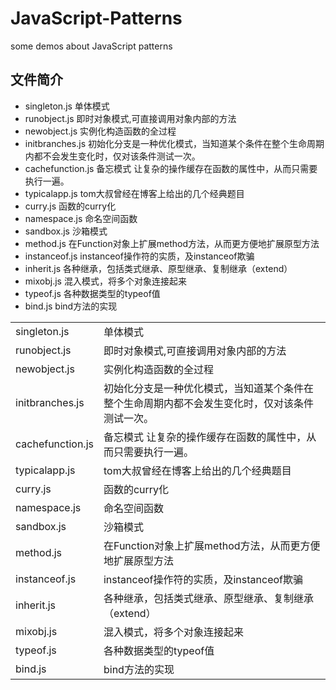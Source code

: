 JavaScript-Patterns
===================

some demos about JavaScript patterns

## 文件简介
* singleton.js  单体模式
* runobject.js  即时对象模式,可直接调用对象内部的方法
* newobject.js  实例化构造函数的全过程
* initbranches.js  初始化分支是一种优化模式，当知道某个条件在整个生命周期内都不会发生变化时，仅对该条件测试一次。
* cachefunction.js  备忘模式 让复杂的操作缓存在函数的属性中，从而只需要执行一遍。
* typicalapp.js  tom大叔曾经在博客上给出的几个经典题目
* curry.js  函数的curry化
* namespace.js  命名空间函数
* sandbox.js  沙箱模式
* method.js  在Function对象上扩展method方法，从而更方便地扩展原型方法
* instanceof.js  instanceof操作符的实质，及instanceof欺骗
* inherit.js  各种继承，包括类式继承、原型继承、复制继承（extend）
* mixobj.js  混入模式，将多个对象连接起来
* typeof.js  各种数据类型的typeof值
* bind.js  bind方法的实现

<table>
	<tr>
		<td>singleton.js</td>
		<td>单体模式</td>
	</tr>
	<tr>
		<td>runobject.js</td>
		<td>即时对象模式,可直接调用对象内部的方法</td>
	</tr>
	<tr>
		<td>newobject.js</td>
		<td>实例化构造函数的全过程</td>
	</tr>
	<tr>
		<td>initbranches.js</td>
		<td>初始化分支是一种优化模式，当知道某个条件在整个生命周期内都不会发生变化时，仅对该条件测试一次。</td>
	</tr>
	<tr>
		<td>cachefunction.js</td>
		<td>备忘模式 让复杂的操作缓存在函数的属性中，从而只需要执行一遍。</td>
	</tr>
	<tr>
		<td>typicalapp.js</td>
		<td>tom大叔曾经在博客上给出的几个经典题目</td>
	</tr>
	<tr>
		<td>curry.js</td>
		<td>函数的curry化</td>
	</tr>
	<tr>
		<td>namespace.js</td>
		<td>命名空间函数</td>
	</tr>
	<tr>
		<td>sandbox.js</td>
		<td>沙箱模式</td>
	</tr>
	<tr>
		<td>method.js</td>
		<td>在Function对象上扩展method方法，从而更方便地扩展原型方法</td>
	</tr>
	<tr>
		<td>instanceof.js</td>
		<td>instanceof操作符的实质，及instanceof欺骗</td>
	</tr>
	<tr>
		<td>inherit.js</td>
		<td>各种继承，包括类式继承、原型继承、复制继承（extend）</td>
	</tr>
	<tr>
		<td>mixobj.js</td>
		<td>混入模式，将多个对象连接起来</td>
	</tr>
	<tr>
		<td>typeof.js</td>
		<td>各种数据类型的typeof值</td>
	</tr>
	<tr>
		<td>bind.js</td>
		<td>bind方法的实现</td>
	</tr>
</table>